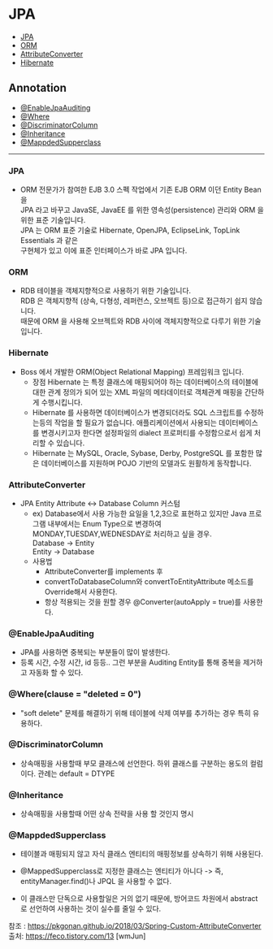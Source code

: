 # JPA
- [JPA](#JPA)
- [ORM](#ORM)
- [AttributeConverter](#attributeconverter)
- [Hibernate](#Hibernate)


## Annotation
- [@EnableJpaAuditing](#@enableJpaAuditing)
- [@Where](#@where(clause-=-“deleted-=0”))
- [@DiscriminatorColumn](#@discriminatorcolumn)
- [@Inheritance](#@inheritance)
- [@MappdedSupperclass](#@mappdedsupperclass)

<hr>

### JPA

- ORM 전문가가 참여한 EJB 3.0 스펙 작업에서 기존 EJB ORM 이던 Entity Bean 을 <br>JPA 라고 바꾸고 JavaSE, JavaEE 를 위한 영속성(persistence) 관리와 ORM 을 위한 표준 기술입니다. <br>JPA 는 ORM 표준 기술로 Hibernate, OpenJPA, EclipseLink, TopLink Essentials 과 같은 <br>구현체가 있고 이에 표준 인터페이스가 바로 JPA 입니다.

### ORM

- RDB 테이블을 객체지향적으로 사용하기 위한 기술입니다. <br>RDB 은 객체지향적 (상속, 다형성, 레퍼런스, 오브젝트 등)으로 접근하기 쉽지 않습니다.<br>
때문에 ORM 을 사용해 오브젝트와 RDB 사이에 객체지향적으로 다루기 위한 기술입니다.

### Hibernate

- Boss 에서 개발한 ORM(Object Relational Mapping) 프레임워크 입니다.
	- 장점
Hibernate 는 특정 클래스에 매핑되어야 하는 데이터베이스의 테이블에 대한 관계 정의가 되어 있는 XML 파일의 메타데이터로 객체관계 매핑을 간단하게 수행시킵니다.
	- Hibernate 를 사용하면 데이터베이스가 변경되더라도 SQL 스크립트를 수정하는등의 작업을 할 필요가 없습니다. 애플리케이션에서 사용되는 데이터베이스를 변경시키고자 한다면 설정파일의 dialect 프로퍼티를 수정함으로서 쉽게 처리할 수 있습니다.
	- Hibernate 는 MySQL, Oracle, Sybase, Derby, PostgreSQL 를 포함한 많은 데이터베이스를 지원하며 POJO 기반의 모델과도 원활하게 동작합니다.

### AttributeConverter
- JPA Entity Attribute <-> Database Column 커스텀
	- ex) Database에서 사용 가능한 요일을 1,2,3으로 표현하고 있지만 Java 프로그램 내부에서는 Enum Type으로 변경하여 <br>MONDAY,TUESDAY,WEDNESDAY로 처리하고 싶을 경우.<br>
Database -> Entity<br>
Entity -> Database<br>
	- 사용법
		- AttributeConverter를 implements 후 
		- convertToDatabaseColumn와 convertToEntityAttribute 메소드를 Override해서 사용한다.
		- 항상 적용되는 것을 원할 경우 @Converter(autoApply = true)를 사용한다.

### @EnableJpaAuditing
- JPA를 사용하면 중복되는 부분들이 많이 발생한다. 
- 등록 시간, 수정 시간, id 등등.. 그런 부분을 Auditing Entity를 통해 중복을 제거하고 자동화 할 수 있다.

### @Where(clause = "deleted = 0")
-  "soft delete" 문제를 해결하기 위해 테이블에 삭제 여부를 추가하는 경우 특히 유용하다.

### @DiscriminatorColumn
- 상속매핑을 사용할때 부모 클래스에 선언한다. 하위 클래스를 구분하는 용도의 컬럼이다. 관례는 default = DTYPE

### @Inheritance
- 상속매핑을 사용할때 어떤 상속 전략을 사용 할 것인지 명시

### @MappdedSupperclass
- 테이블과 매핑되지 않고 자식 클래스 엔티티의 매핑정보를 상속하기 위해 사용된다.

- @MappedSupperclass로 지정한 클래스는 엔티티가 아니다 -> 즉, entityManager.find()나 JPQL 을 사용할 수 없다.

- 이 클래스만 단독으로 사용할일은 거의 없기 때문에, 방어코드 차원에서 abstract 로 선언하여 사용하는 것이 실수를 줄일 수 있다.


참조 : https://pkgonan.github.io/2018/03/Spring-Custom-AttributeConverter<br>
출처: https://feco.tistory.com/13 [wmJun]